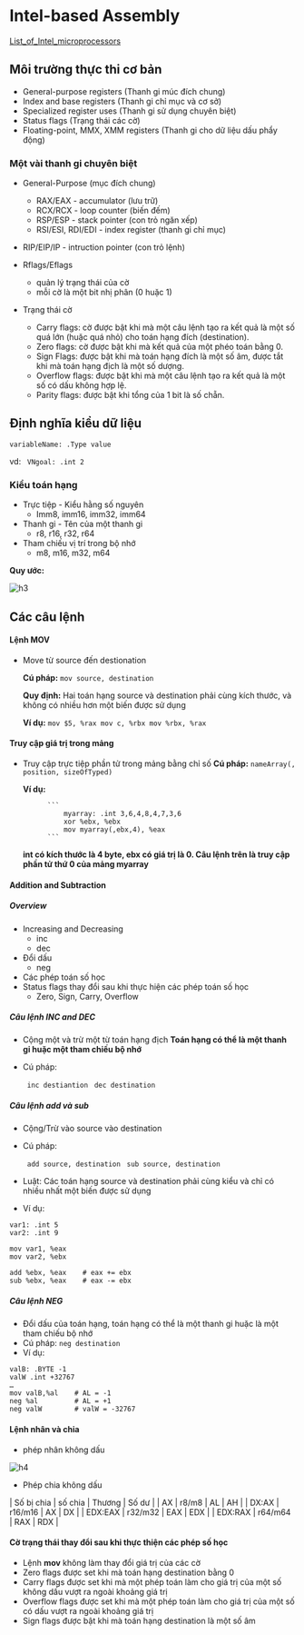 # Intel-based Assembly

[List_of_Intel_microprocessors](https://en.wikipedia.org/wiki/List_of_Intel_microprocessors)

## Môi trường thực thi cơ bản

* General-purpose registers (Thanh gi múc đích chung)
* Index and base registers (Thanh gi chỉ mục và cơ sở)
* Specialized register uses (Thanh gi sử dụng chuyên biệt)
* Status flags (Trạng thái các cờ)
* Floating-point, MMX, XMM registers (Thanh gi cho dữ liệu dấu phẩy động)

### Một vài thanh gi chuyên biệt

* General-Purpose (mục đích chung)

    * RAX/EAX - accumulator (lưu trữ)
    * RCX/RCX - loop counter (biến đếm)
    * RSP/ESP - stack pointer (con trỏ ngăn xếp)
    * RSI/ESI, RDI/EDI - index register (thanh gi chỉ mục)

* RIP/EIP/IP - intruction pointer (con trỏ lệnh)
* Rflags/Eflags 
    * quản lý trạng thái của cờ
    * mỗi cờ là một bit nhị phân (0 huặc 1)

* Trạng thái cờ

    * Carry flags: cờ được bật khi mà một câu lệnh tạo ra kết quả là một số quá lớn (huặc quá nhỏ) cho toán hạng đích (destination).
    * Zero flags: cờ được bật khi mà kết quả của một phéo toán bằng 0.
    * Sign Flags: được bật khi mà toán hạng đích là một số âm, được tắt khi mà toán hạng địch là một số dượng.
    * Overflow flags: được bật khi mà một câu lệnh tạo ra kết quả là một số có dấu không hợp lệ.
    * Parity flags: được bật khi tổng của 1 bit là số chẵn.

## Định nghĩa kiểu dữ liệu

```variableName: .Type value```

vd: ``` VNgoal: .int 2```

### Kiểu toán hạng

* Trực tiệp - Kiểu hằng số nguyên
    * Imm8, imm16, imm32, imm64
* Thanh gi - Tên của một thanh gi
    * r8, r16, r32, r64
* Tham chiếu vị trí trong bộ nhớ
    * m8, m16, m32, m64


__Quy ước:__

![h3](https://i.imgur.com/2XHghxo.png)

## Các câu lệnh

#### Lệnh MOV

* Move từ source đến destionation

    __Cú pháp:__ ```mov source, destination```

    __Quy định:__ Hai toán hạng source và destination phải cùng kích thước, và không có nhiều hơn một biến được sử dụng

    __Ví dụ:__ 
                ```
                    mov $5, %rax
                    mov c, %rbx
                    mov %rbx, %rax
                ```

#### Truy cập giá trị trong mảng

* Truy cập trực tiệp phần tử trong mảng bằng chỉ số
    __Cú pháp:__  ```nameArray(, position, sizeOfTyped)```

    __Ví dụ:__ 

            ```
                myarray: .int 3,6,4,8,4,7,3,6
                xor %ebx, %ebx
                mov myarray(,ebx,4), %eax
            ```
    __int có kích thước là 4 byte, ebx có giá trị là 0. Câu lệnh trên là truy cập phần tử thứ 0 của mảng myarray__

#### Addition and Subtraction

##### Overview
*  Increasing and Decreasing
    * inc
    * dec
* Đổi dấu
    * neg
* Các phép toán số học
* Status flags thay đổi sau khi thực hiện các phép toán số học
    * Zero, Sign, Carry, Overflow

##### Câu lệnh INC and DEC 

* Cộng một và trừ một từ toán hạng địch
    __Toán hạng có thể là một thanh gi huặc một tham chiếu bộ nhớ__
* Cú pháp:

    ``` inc destiantion```
    ``` dec destination```

##### Câu lệnh add và sub

* Cộng/Trừ vào source vào destination
* Cú pháp:

    ``` add source, destination```
    ``` sub source, destination```

* Luật: Các toán hạng source và destination phải cùng kiểu và chỉ có nhiều nhất một biến được sử dụng

* Ví dụ: 

```
var1: .int 5
var2: .int 9

mov var1, %eax
mov var2, %ebx

add %ebx, %eax    # eax += ebx
sub %ebx, %eax    # eax -= ebx
```

##### Câu lệnh NEG

* Đổi dấu của toán hạng, toán hạng có thể là một thanh gi huặc là một tham chiếu bộ nhớ
* Cú pháp: 
    ```neg destination```
* Ví dụ:
```
valB: .BYTE -1
valW .int +32767
…
mov valB,%al    # AL = -1
neg %al         # AL = +1
neg valW        # valW = -32767
```

#### Lệnh nhân và chia

* phép nhân không dấu 

![h4](https://i.imgur.com/svSd0mK.png)


* Phép chia không dấu

| Số bị chia    | số chia   | Thương    | Số dư     |
| AX            | r8/m8     | AL        | AH        |
| DX:AX         | r16/m16   | AX        | DX        |
| EDX:EAX       | r32/m32   | EAX       | EDX       |
| EDX:RAX       | r64/m64   | RAX       | RDX       |

#### Cờ trạng thái thay đổi sau khi thực thiện các phép số học

* Lệnh __mov__  không làm thay đổi giá trị của các cờ
* Zero flags được set khi mà toán hạng destination bằng 0
* Carry flags được set khi mà một phép toán làm cho giá trị của một số không dấu vượt ra ngoài khoảng giá trị
* Overflow flags được set khi mà một phép toán làm cho giá trị của một số có dấu vượt ra ngoài khoảng giá trị
* Sign flags được bật khi mà toán hạng destination là một số âm
